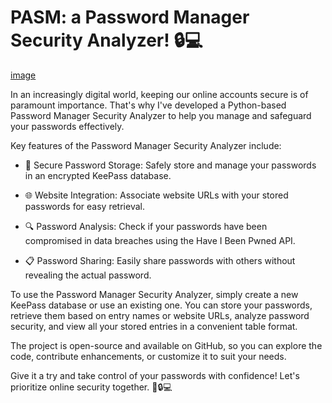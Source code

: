 # PASM: a Password Manager Security Analyzer! 🔒💻
[image](banner.png)


In an increasingly digital world, keeping our online accounts secure is of paramount importance. That's why 
I've developed a Python-based Password Manager Security Analyzer to help you manage and safeguard your passwords effectively.

Key features of the Password Manager Security Analyzer include:

- 🔐 Secure Password Storage: Safely store and manage your passwords in an encrypted KeePass database.

- 🌐 Website Integration: Associate website URLs with your stored passwords for easy retrieval.

- 🔍 Password Analysis: Check if your passwords have been compromised in data breaches using the Have I Been Pwned API.

- 📋 Password Sharing: Easily share passwords with others without revealing the actual password.

To use the Password Manager Security Analyzer, simply create a new KeePass database or use an existing one. You can 
store your passwords, retrieve them based on entry names or website URLs, analyze password security, and view all your 
stored entries in a convenient table format.

The project is open-source and available on GitHub, so you can explore the code, contribute enhancements, or customize it 
to suit your needs.

Give it a try and take control of your passwords with confidence! Let's prioritize online security together. 💪🔒💻
